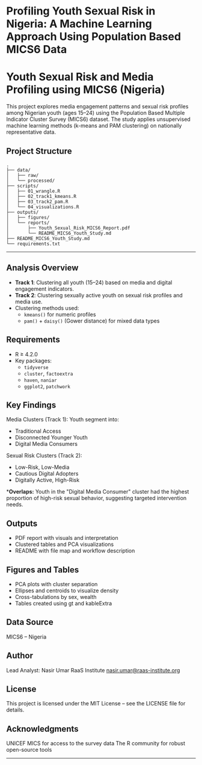 # Profiling Youth Sexual Risk in Nigeria: A Machine Learning Approach Using Population Based MICS6 Data

# Youth Sexual Risk and Media Profiling using MICS6 (Nigeria)

This project explores media engagement patterns and sexual risk profiles among Nigerian youth (ages 15–24) using the Population Based Multiple Indicator Cluster Survey (MICS6) dataset. The study applies unsupervised machine learning methods (k-means and PAM clustering) on nationally representative data.

## Project Structure

	.
	├── data/
	│   ├── raw/                  
	│   └── processed/           
	├── scripts/
	│   ├── 01_wrangle.R          
	│   ├── 02_track1_kmeans.R    
	│   ├── 03_track2_pam.R        
	│   └── 04_visualizations.R    
	├── outputs/
	│   ├── figures/              
	│   └── reports/
	│       ├── Youth_Sexual_Risk_MICS6_Report.pdf
	│       └── README_MICS6_Youth_Study.md
	├── README_MICS6_Youth_Study.md
	└── requirements.txt
---



## Analysis Overview

- **Track 1**: Clustering all youth (15–24) based on media and digital engagement indicators.
- **Track 2**: Clustering sexually active youth on sexual risk profiles and media use.
- Clustering methods used:
  - `kmeans()` for numeric profiles
  - `pam()` + `daisy()` (Gower distance) for mixed data types

## Requirements

- R ≥ 4.2.0
- Key packages:
  - `tidyverse`
  - `cluster`, `factoextra`
  - `haven`, `naniar`
  - `ggplot2`, `patchwork`

## Key Findings

Media Clusters (Track 1): Youth segment into:
- Traditional Access
- Disconnected Younger Youth
- Digital Media Consumers

Sexual Risk Clusters (Track 2):
- Low-Risk, Low-Media
- Cautious Digital Adopters
- Digitally Active, High-Risk

***Overlaps:** Youth in the "Digital Media Consumer" cluster had the highest proportion of high-risk sexual behavior, suggesting targeted intervention needs.

## Outputs

- PDF report with visuals and interpretation
- Clustered tables and PCA visualizations
- README with file map and workflow description

## Figures and Tables
- PCA plots with cluster separation
- Ellipses and centroids to visualize density
- Cross-tabulations by sex, wealth
- Tables created using gt and kableExtra

## Data Source
MICS6 – Nigeria

## Author
Lead Analyst:
Nasir Umar
RaaS Institute
nasir.umar@raas-institute.org

## License
This project is licensed under the MIT License – see the LICENSE file for details.

## Acknowledgments
UNICEF MICS for access to the survey data
The R community for robust open-source tools



---
